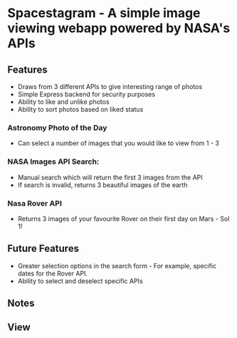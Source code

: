 # Spacestagram - A simple image viewing webapp powered by NASA's APIs

## Features
- Draws from 3 different APIs to give interesting range of photos
- Simple Express backend for security purposes
- Ability to like and unlike photos
- Ability to sort photos based on liked status


### Astronomy Photo of the Day
- Can select a number of images that you would like to view from 1 - 3

### NASA Images API Search: 
- Manual search which will return the first 3 images from the API
- If search is invalid, returns 3 beautiful images of the earth

### Nasa Rover API
- Returns 3 images of your favourite Rover on their first day on Mars - Sol 1!

## Future Features
- Greater selection options in the search form - For example, specific dates for the Rover API.
- Ability to select and deselect specific APIs

## Notes

## View
